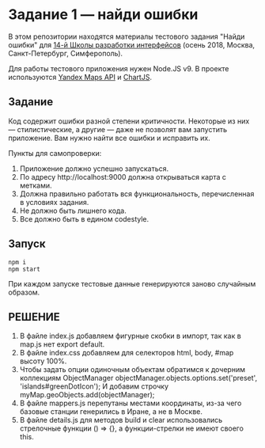 # Задание 1 — найди ошибки

В этом репозитории находятся материалы тестового задания "Найди ошибки" для [14-й Школы разработки интерфейсов](https://academy.yandex.ru/events/frontend/shri_msk-2018-2) (осень 2018, Москва, Санкт-Петербург, Симферополь).

Для работы тестового приложения нужен Node.JS v9. В проекте используются [Yandex Maps API](https://tech.yandex.ru/maps/doc/jsapi/2.1/quick-start/index-docpage/) и [ChartJS](http://www.chartjs.org).

## Задание

Код содержит ошибки разной степени критичности. Некоторые из них — стилистические, а другие — даже не позволят вам запустить приложение. Вам нужно найти все ошибки и исправить их.

Пункты для самопроверки:

1. Приложение должно успешно запускаться.
1. По адресу http://localhost:9000 должна открываться карта с метками.
1. Должна правильно работать вся функциональность, перечисленная в условиях задания.
1. Не должно быть лишнего кода.
1. Все должно быть в едином codestyle.

## Запуск

```
npm i
npm start
```

При каждом запуске тестовые данные генерируются заново случайным образом.

## РЕШЕНИЕ
1. В файле index.js добавляем фигурные скобки в импорт, так как в map.js нет export default.
2. В файле index.css добавляем для селекторов html, body, #map высоту 100%.
3. Чтобы задать опции одиночным объектам обратимся к дочерним коллекциям ObjectManager
objectManager.objects.options.set('preset', 'islands#greenDotIcon');
И добавим строчку
myMap.geoObjects.add(objectManager);
4. В файле mappers.js перепутаны местами координаты, из-за чего базовые станции генерились в Иране, а не в Москве.
5. В файле details.js для методов build и clear использовались стрелочные функции () => {}, а функции-стрелки не имеют своего this.  